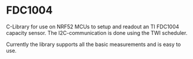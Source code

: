 # FDC1004
C-Library for use on NRF52 MCUs to setup and readout an TI FDC1004
capacity sensor.  The I2C-communication is done using the TWI scheduler.

Currently the library supports all the basic measurements and is easy to use.
